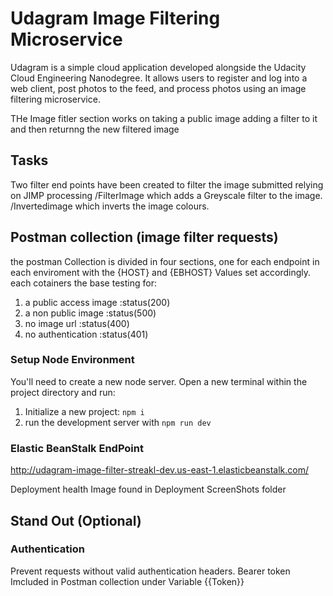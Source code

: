 # Udagram Image Filtering Microservice

Udagram is a simple cloud application developed alongside the Udacity Cloud Engineering Nanodegree. It allows users to register and log into a web client, post photos to the feed, and process photos using an image filtering microservice.

THe Image fitler section works on taking a public image adding a filter to it and then returnng the new filtered image

## Tasks
  Two filter end points have been created to filter the image submitted relying on JIMP processing 
  /FilterImage which adds a Greyscale filter to the image.
  /Invertedimage which inverts the image colours.

## Postman collection (image filter requests)

  the postman Collection is divided in four sections, one for each endpoint in each enviroment with the {HOST} and {EBHOST} Values set accordingly.
  each cotainers the base testing for:
  1. a public access image :status(200)
  2. a non public image :status(500)
  3. no image url :status(400)
  4. no authentication :status(401)

### Setup Node Environment

You'll need to create a new node server. Open a new terminal within the project directory and run:

1. Initialize a new project: `npm i`
2. run the development server with `npm run dev`

### Elastic BeanStalk EndPoint

http://udagram-image-filter-streakl-dev.us-east-1.elasticbeanstalk.com/

Deployment health Image found in Deployment ScreenShots folder


## Stand Out (Optional)

### Authentication

Prevent requests without valid authentication headers.
Bearer token Imcluded in Postman collection under Variable {{Token}}


